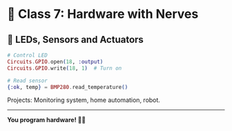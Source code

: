 # 🔌 Class 7: Hardware with Nerves

## 🎯 LEDs, Sensors and Actuators

```elixir
# Control LED
Circuits.GPIO.open(18, :output)
Circuits.GPIO.write(18, 1)  # Turn on

# Read sensor
{:ok, temp} = BMP280.read_temperature()
```

Projects: Monitoring system, home automation, robot.

---

**You program hardware! 🔌✨**

